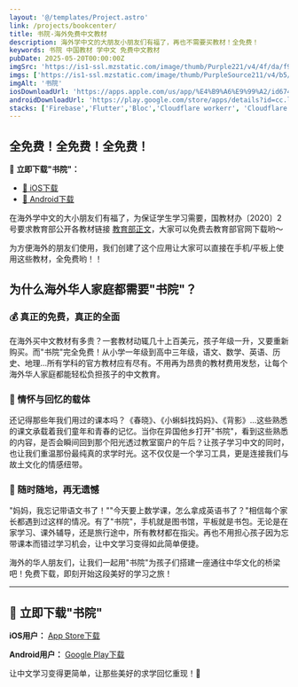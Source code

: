 ```yaml
---
layout: '@/templates/Project.astro'
link: /projects/bookcenter/
title: 书院-海外免费中文教材
description: 海外学中文的大朋友小朋友们有福了，再也不需要买教材！全免费！
keywords: 书院 中国教材 学中文 免费中文教材
pubDate: 2025-05-20T00:00:00Z
imgSrc: 'https://is1-ssl.mzstatic.com/image/thumb/Purple221/v4/4f/da/f9/4fdaf9eb-0b1a-2cc2-da2c-600e075b55ec/AppIcon-0-1x_U007emarketing-0-11-0-0-85-220-0.png/360x360bb.png'
imgs: ['https://is1-ssl.mzstatic.com/image/thumb/PurpleSource211/v4/b5/4b/d6/b54bd634-0db7-6446-eeb8-6b836cce8396/Apple_iPhone_16_Plus_Screenshot_2.png/400x800bb.png','https://is1-ssl.mzstatic.com/image/thumb/PurpleSource221/v4/e6/e9/9b/e6e99b98-bc1b-7192-c798-0eefbcc99986/Apple_iPhone_16_Plus_Screenshot_3.png/400x800bb.png','https://is1-ssl.mzstatic.com/image/thumb/PurpleSource211/v4/61/81/71/61817105-9324-6c78-f765-56b92e488724/Apple_iPhone_16_Plus_Screenshot_1.png/400x800bb.png']
imgAlt: '书院'
iosDownloadUrl: 'https://apps.apple.com/us/app/%E4%B9%A6%E9%99%A2/id6746223321'
androidDownloadUrl: 'https://play.google.com/store/apps/details?id=cc.lecy.bookcenter&pli=1'
stacks: ['Firebase','Flutter','Bloc','Cloudflare workerr', 'Cloudflare r2 storage']
---
```





## 全免费！全免费！全免费！

📱 **立即下载"书院"：**
- [📱 iOS下载](https://apps.apple.com/us/app/%E4%B9%A6%E9%99%A2/id6746223321)
- [🤖 Android下载](https://play.google.com/store/apps/details?id=cc.lecy.bookcenter&pli=1)

在海外学中文的大小朋友们有福了，为保证学生学习需要，国教材办〔2020〕2号要求教育部公开各教材链接 [教育部正文](https://www.gov.cn/xinwen/2020-02/14/content_5478551.htm)，大家可以免费去教育部官网下载哟～

为方便海外的朋友们使用，我们创建了这个应用让大家可以直接在手机/平板上使用这些教材，全免费哟！！

## 为什么海外华人家庭都需要"书院"？

### 💰 真正的免费，真正的全面
在海外买中文教材有多贵？一套教材动辄几十上百美元，孩子年级一升，又要重新购买。而"书院"完全免费！从小学一年级到高中三年级，语文、数学、英语、历史、地理...所有学科的官方教材应有尽有。不用再为昂贵的教材费用发愁，让每个海外华人家庭都能轻松负担孩子的中文教育。

### 💝 情怀与回忆的载体
还记得那些年我们用过的课本吗？《春晓》、《小蝌蚪找妈妈》、《背影》...这些熟悉的课文承载着我们童年和青春的记忆。当你在异国他乡打开"书院"，看到这些熟悉的内容，是否会瞬间回到那个阳光透过教室窗户的午后？让孩子学习中文的同时，也让我们重温那份最纯真的求学时光。这不仅仅是一个学习工具，更是连接我们与故土文化的情感纽带。

### 📱 随时随地，再无遗憾
"妈妈，我忘记带语文书了！""今天要上数学课，怎么拿成英语书了？"相信每个家长都遇到过这样的情况。有了"书院"，手机就是图书馆，平板就是书包。无论是在家学习、课外辅导，还是旅行途中，所有教材都在指尖。再也不用担心孩子因为忘带课本而错过学习机会，让中文学习变得如此简单便捷。

海外的华人朋友们，让我们一起用"书院"为孩子们搭建一座通往中华文化的桥梁吧！免费下载，即刻开始这段美好的学习之旅！

---

## 📱 立即下载"书院"

**iOS用户：** [App Store下载](https://apps.apple.com/us/app/%E4%B9%A6%E9%99%A2/id6746223321)

**Android用户：** [Google Play下载](https://play.google.com/store/apps/details?id=cc.lecy.bookcenter&pli=1)

让中文学习变得更简单，让那些美好的求学回忆重现！🌟


